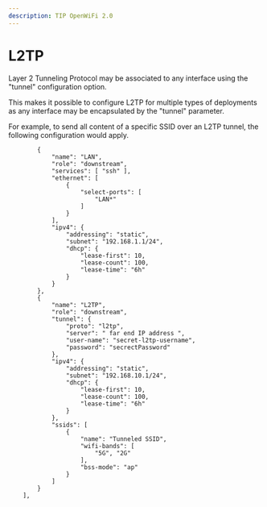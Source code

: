 ```yaml
---
description: TIP OpenWiFi 2.0
---
```


# L2TP

Layer 2 Tunneling Protocol may be associated to any interface using the "tunnel" configuration option.

This makes it possible to configure L2TP for multiple types of deployments as any interface may be encapsulated by the "tunnel" parameter.

For example, to send all content of a specific SSID over an L2TP tunnel, the following configuration would apply.

```
        {
            "name": "LAN",
            "role": "downstream",
            "services": [ "ssh" ],
            "ethernet": [
                {
                    "select-ports": [
                        "LAN*"
                    ]
                }
            ],
            "ipv4": {
                "addressing": "static",
                "subnet": "192.168.1.1/24",
                "dhcp": {
                    "lease-first": 10,
                    "lease-count": 100,
                    "lease-time": "6h"
                }
            }
        },
        {
            "name": "L2TP",
            "role": "downstream",
            "tunnel": {
                "proto": "l2tp",
                "server": " far end IP address ",
                "user-name": "secret-l2tp-username",
                "password": "secrectPassword"
            },
            "ipv4": {
                "addressing": "static",
                "subnet": "192.168.10.1/24",
                "dhcp": {
                    "lease-first": 10,
                    "lease-count": 100,
                    "lease-time": "6h"
                }
            },
            "ssids": [
                {
                    "name": "Tunneled SSID",
                    "wifi-bands": [
                        "5G", "2G"
                    ],
                    "bss-mode": "ap"
                }
            ]
        }
    ],
```
